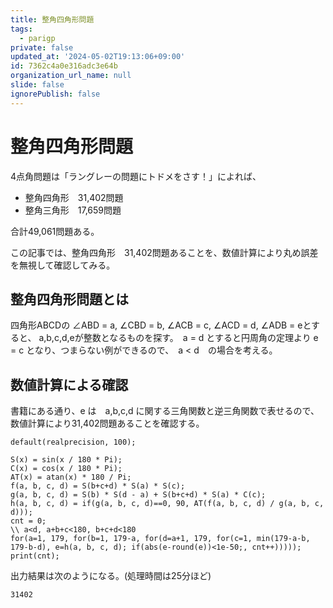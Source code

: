 ```yaml
---
title: 整角四角形問題
tags:
  - parigp
private: false
updated_at: '2024-05-02T19:13:06+09:00'
id: 7362c4a0e316adc3e64b
organization_url_name: null
slide: false
ignorePublish: false
---
```

# 整角四角形問題

4点角問題は「ラングレーの問題にトドメをさす！」によれば、

* 整角四角形　31,402問題
* 整角三角形　17,659問題

合計49,061問題ある。

この記事では、整角四角形　31,402問題あることを、数値計算により丸め誤差を無視して確認してみる。

## 整角四角形問題とは

四角形ABCDの ∠ABD = a, ∠CBD = b, ∠ACB = c, ∠ACD = d, ∠ADB = eとすると、 a,b,c,d,eが整数となるものを探す。　a = d とすると円周角の定理より e = c となり、つまらない例ができるので、　a < d　の場合を考える。

## 数値計算による確認

書籍にある通り、e は　a,b,c,d に関する三角関数と逆三角関数で表せるので、数値計算により31,402問題あることを確認する。

```pari
default(realprecision, 100);

S(x) = sin(x / 180 * Pi);
C(x) = cos(x / 180 * Pi);
AT(x) = atan(x) * 180 / Pi;
f(a, b, c, d) = S(b+c+d) * S(a) * S(c);
g(a, b, c, d) = S(b) * S(d - a) + S(b+c+d) * S(a) * C(c);
h(a, b, c, d) = if(g(a, b, c, d)==0, 90, AT(f(a, b, c, d) / g(a, b, c, d)));
cnt = 0;
\\ a<d, a+b+c<180, b+c+d<180
for(a=1, 179, for(b=1, 179-a, for(d=a+1, 179, for(c=1, min(179-a-b, 179-b-d), e=h(a, b, c, d); if(abs(e-round(e))<1e-50;, cnt++)))));
print(cnt);
```

出力結果は次のようになる。(処理時間は25分ほど)

```pari
31402
```
